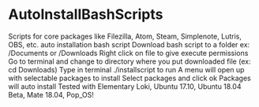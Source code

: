 # AutoInstallBashScripts
Scripts for core packages like Filezilla, Atom, Steam, Simplenote, Lutris, OBS, etc. auto installation bash script
Download bash script to a folder ex: /Documents or /Downloads
Right click on file to give execute permissions
Go to terminal and change to directory where you put downloaded file (ex: cd Downloads)
Type in terminal ./installscript to run
A menu will open up with selectable packages to install
Select packages and click ok
Packages will auto install
Tested with Elementary Loki, Ubuntu 17.10, Ubuntu 18.04 Beta, Mate 18.04, Pop_OS!
